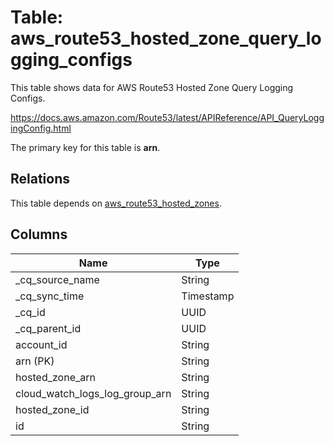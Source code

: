# Table: aws_route53_hosted_zone_query_logging_configs

This table shows data for AWS Route53 Hosted Zone Query Logging Configs.

https://docs.aws.amazon.com/Route53/latest/APIReference/API_QueryLoggingConfig.html

The primary key for this table is **arn**.

## Relations

This table depends on [aws_route53_hosted_zones](aws_route53_hosted_zones).

## Columns

| Name          | Type          |
| ------------- | ------------- |
|_cq_source_name|String|
|_cq_sync_time|Timestamp|
|_cq_id|UUID|
|_cq_parent_id|UUID|
|account_id|String|
|arn (PK)|String|
|hosted_zone_arn|String|
|cloud_watch_logs_log_group_arn|String|
|hosted_zone_id|String|
|id|String|